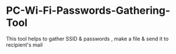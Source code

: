 # PC-Wi-Fi-Passwords-Gathering-Tool
This tool helps to gather SSID &amp; passwords , make a file &amp; send it to recipient's mail
